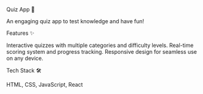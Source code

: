 Quiz App 🎉

An engaging quiz app to test knowledge and have fun!

Features ✨

Interactive quizzes with multiple categories and difficulty levels.
Real-time scoring system and progress tracking.
Responsive design for seamless use on any device.

Tech Stack 🛠

HTML, CSS, JavaScript, React

